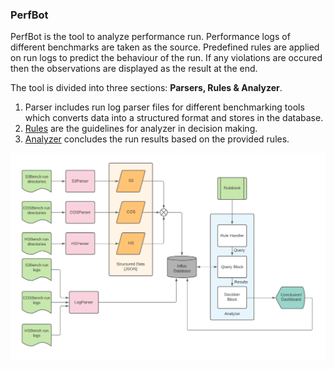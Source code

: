 ### PerfBot

PerfBot is the tool to analyze performance run. Performance logs of different benchmarks are taken as the source. Predefined rules are applied on run logs to predict the behaviour of the run. If any violations are occured then the observations are displayed as the result at the end.

The tool is divided into three sections: **Parsers, Rules & Analyzer**.

1.  Parser includes run log parser files for different benchmarking tools which converts data into a structured format and stores in the database.
2.  [Rules](https://github.com/Seagate/seagate-tools/blob/main/performance/PerfBot/docs/rules.md) are the guidelines for analyzer in decision making.
3.  [Analyzer](https://github.com/Seagate/seagate-tools/blob/main/performance/PerfBot/docs/analyzer.md) concludes the run results based on the provided rules.

![](docs/architecture.png)
